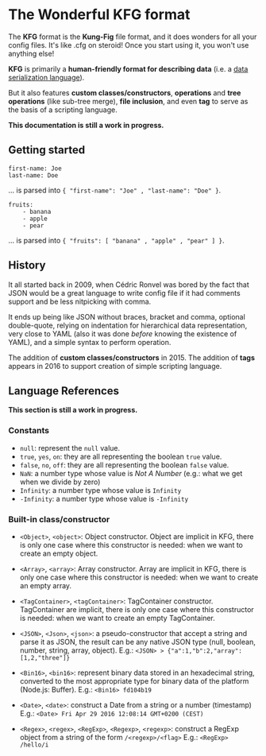 
# The Wonderful KFG format

The **KFG** format is the **Kung-Fig** file format, and it does wonders for all your config files. It's like .cfg on steroid!
Once you start using it, you won't use anything else!

**KFG** is primarily a **human-friendly format for describing data**
(i.e. a [data serialization language](https://en.wikipedia.org/wiki/Serialization)).

But it also features **custom classes/constructors**, **operations** and **tree operations** (like sub-tree merge),
**file inclusion**, and even **tag** to serve as the basis of a scripting language.

**This documentation is still a work in progress.**



## Getting started


```
first-name: Joe
last-name: Doe
```

... is parsed into `{ "first-name": "Joe" , "last-name": "Doe" }`.


```
fruits:
	- banana
	- apple
	- pear
```

... is parsed into `{ "fruits": [ "banana" , "apple" , "pear" ] }`.



## History

It all started back in 2009, when Cédric Ronvel was bored by the fact that JSON would be a great language to write config file
if it had comments support and be less nitpicking with comma.

It ends up being like JSON without braces, bracket and comma, optional double-quote, relying on indentation for hierarchical
data representation, very close to YAML (also it was done *before* knowing the existence of YAML), and a simple syntax
to perform operation.

The addition of **custom classes/constructors** in 2015.
The addition of **tags** appears in 2016 to support creation of simple scripting language.



## Language References

**This section is still a work in progress.**



### Constants

* `null`: represent the `null` value.
* `true`, `yes`, `on`: they are all representing the boolean `true` value.
* `false`, `no`, `off`: they are all representing the boolean `false` value.
* `NaN`: a number type whose value is *Not A Number* (e.g.: what we get when we divide by zero)
* `Infinity`: a number type whose value is `Infinity`
* `-Infinity`: a number type whose value is `-Infinity`



### Built-in class/constructor

* `<Object>`, `<object>`: Object constructor. Object are implicit in KFG, there is only one case where this constructor is needed:
  when we want to create an empty object.

* `<Array>`, `<array>`: Array constructor. Array are implicit in KFG, there is only one case where this constructor is needed:
  when we want to create an empty array.

* `<TagContainer>`, `<tagContainer>`: TagContainer constructor. TagContainer are implicit, there is only one case where this
  constructor is needed: when we want to create an empty TagContainer.

* `<JSON>`, `<Json>`, `<json>`: a pseudo-constructor that accept a string and parse it as JSON, the result can be
  any native JSON type (null, boolean, number, string, array, object).
  E.g.: `<JSON> > {"a":1,"b":2,"array":[1,2,"three"]}`

* `<Bin16>`, `<bin16>`: represent binary data stored in an hexadecimal string, converted to the most appropriate
  type for binary data of the platform (Node.js: Buffer).
  E.g.: `<Bin16> fd104b19`

* `<Date>`, `<date>`: construct a Date from a string or a number (timestamp)
  E.g.: `<Date> Fri Apr 29 2016 12:08:14 GMT+0200 (CEST)`

* `<Regex>`, `<regex>`, `<RegExp>`, `<Regexp>`, `<regexp>`: construct a RegExp object from a string of the form `/<regexp>/<flag>`
  E.g.: `<RegExp> /hello/i`

